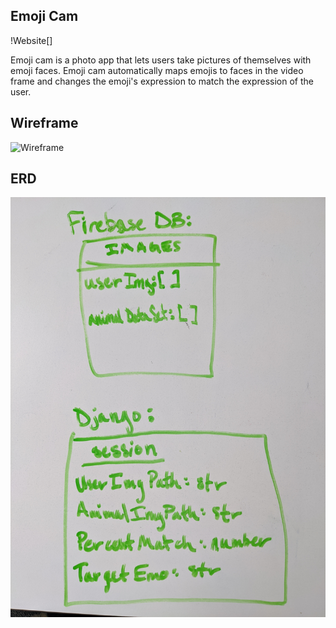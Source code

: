 ## Emoji Cam

!Website[]

Emoji cam is a photo app that lets users take pictures of themselves with emoji faces. Emoji cam automatically maps emojis to faces in the video frame and changes the emoji's expression to match the expression of the user.

## Wireframe 
![Wireframe](/assets/Wirefram.jpg)


## ERD

![ERD](/assets/ERD.jpg)


